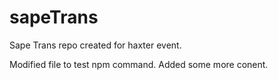 sapeTrans
=========

Sape Trans repo created for haxter event.

Modified file to test npm command. Added some more conent.
